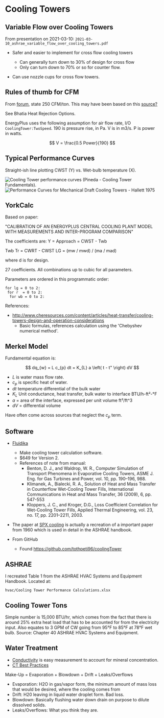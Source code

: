 # Cooling Towers

## Variable Flow over Cooling Towers

From presentation on 2021-03-10: `2021-03-10_ashrae_variable_flow_over_cooling_towers.pdf`

- Safer and easier to implement for cross flow cooling towers
  - Can generally turn down to 30% of design for cross flow
  - Only can turn down to 70% or so for counter flow.

- Can use nozzle cups for cross flow towers.

## Rules of thumb for CFM

From [forum](http://www.refrigeration-engineer.com/forums/showthread.php?46112-Cooling-Tower-CFM-Per-Ton),
state 250 CFM/ton.
This may have been based on this [source?](https://www.cedengineering.com/userfiles/Heat%20Rejection%20Options%20R1.pdf)

See Bhatia Heat Rejection Options.

EnergyPlus uses the following assumption for air flow rate, I/O `CoolingTower:TwoSpeed`. 190 is pressure rise, in Pa.
V is in m3/s. P is power in watts.

$$
V = \frac{0.5 Power}{190}
$$


## Typical Performance Curves

Straight-ish line plotting CWST (Y) vs. Wet-bulb temperature (X).

![Cooling Tower performance curves (Pineda - Cooling Tower Fundamentals).](img/Cooling_Tower_Performance_Curve_Two_Speed.png)
![Performance Curves for Mechanical Draft Cooling Towers - Hallett 1975](img/Cooling_Tower_Performance2.png)


## YorkCalc

Based on paper:

"CALIBRATION OF AN ENERGYPLUS CENTRAL COOLING PLANT MODEL WITH MEASUREMENTS AND INTER-PROGRAM COMPARISON"

The coefficients are:
Y = Approach = CWST - Twb

Twb
Tr = CWRT - CWST
LG = (mw / mwd) / (ma / mad)

where d is for design.

27 coefficients. All combinations up to cubic for all parameters.

Parameters are ordered in this programmatic order:

```
for lg = 0 to 2:
 for r  = 0 to 2:
  for wb = 0 to 2:
```

References:

- <http://www.cheresources.com/content/articles/heat-transfer/cooling-towers-design-and-operation-considerations>
  - Basic formulas, references calculation using the 'Chebyshev numerical method'.

## Merkel Model

Fundamental equation is:

$$
dq_{w} = L c_{p} dt = K_{L} a \left( t - t" \right) dV
$$

 - $L$ is water mass flow rate.
 - $c_{p}$ is specific heat of water.
 - $dt$ temperature differential of the bulk water
 - $K_{L}$ Unit conductance, heat transfer, bulk water to interface BTU/h-ft²-°F
 - $a$ = area of the interface, expressed per unit volume ft²/ft^3
 - $dV$ = differential volume


Have often come across sources that neglect the $c_{p}$ term.


## Software

- [Fluidika](https://www.fluidika.com/)
  - Make cooling tower calculation software.
  - $649 for Version 2.
  - References of note from manual:
    -  Benton, D. J., and Waldrop, W. R., Computer Simulation of Transport Phenomena in Evaporative Cooling
       Towers, ASME J. Eng. for Gas Turbines and Power, vol. 10, pp. 190–196, 988.
    -  Klimanek, A., Bialecki, R. A., Solution of Heat and Mass Transfer in Counterflow Wet-Cooling Tower Fills,
       International Communications in Heat and Mass Transfer, 36 (2009), 6, pp. 547-553
    -  Kloppers, J. C., and Kroger, D.G., Loss Coefficient Correlation for Wet-Cooling Tower Fills, Applied Thermal Engineering, vol. 23, no. 17, pp. 2201–2211, 2003.

- The paper at [SPX cooling](http://spxcooling.com/wp-content/uploads/TB-R61P13.pdf) is actually a recreation of a important paper from 1960 which is used in detail in the ASHRAE handbook.

- From GitHub
  - Found <https://github.com/tothpeti96/coolingTower>

## ASHRAE

I recreated Table 1 from the ASHRAE HVAC Systems and Equipment Handbook. Located at:

`hvac/Cooling Tower Performance Calculations.xlsx`

## Cooling Tower Tons

Simple number is 15,000 BTU/hr, which comes from the fact that there is around 25% extra heat load that has to be accounted for from the electricity input.
Also equates to 3 GPM of CW going from 95°F to 85°F at 78°F wet bulb.
Source: Chapter 40 ASHRAE HVAC Systems and Equipment.

## Water Treatment

- [Conductivity][Sensorex] is easy measurement to account for mineral concentration.
- [CT Best Practices][EERE]

Make-Up = Evaporation + Blowdown + Drift + Leaks/Overflows

 - Evaporation: H2O in gas/vapor form, the minimum amount of mass loss that would be desired, where the cooling comes from
 - Drift: H20 leaving in liquid water droplet form. Bad loss.
 - Blowdown: Basically flushing water down drain on purpose to dilute dissolved solids.
 - Leaks/Overflows: What you think they are.


[Sensorex]: https://sensorex.com/2022/05/16/effects-high-conductivity-cooling-tower-water/
[EERE]: https://www.energy.gov/eere/femp/best-management-practice-10-cooling-tower-management
